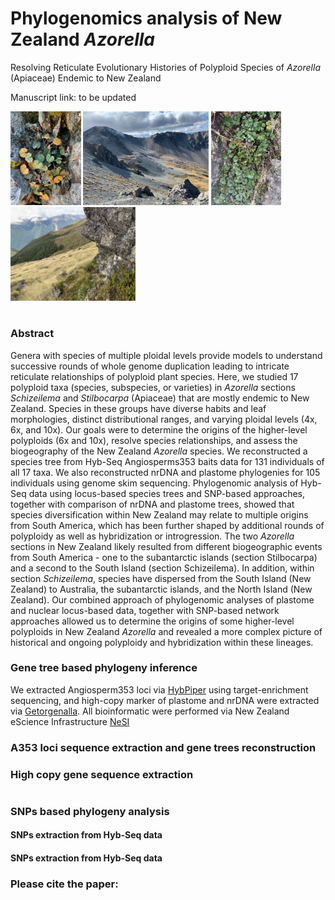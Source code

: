# Phylogenomics analysis of New Zealand *Azorella* 
Resolving Reticulate Evolutionary Histories of Polyploid Species of *Azorella* (Apiaceae) Endemic to New Zealand 

Manuscript link: to be updated

<p float="left">
  <img src="https://github.com/WeixuanPlant/NZAzorella/blob/main/Supplymentary/filedAcyno.jpg" height="150" />
  <img src="https://github.com/WeixuanPlant/NZAzorella/blob/main/Supplymentary/filedAcyno2.jpg" height="150" /> 
  <img src="https://github.com/WeixuanPlant/NZAzorella/blob/main/Supplymentary/filedAroughii.jpg" height="150" /> 
  <img src="https://github.com/WeixuanPlant/NZAzorella/blob/main/Supplymentary/filedAroughii2.jpg" height="150" /> 
</p>

#
### Abstract 
Genera with species of multiple ploidal levels provide models to understand successive rounds of whole genome duplication leading to intricate reticulate relationships of polyploid plant species. Here, we studied 17 polyploid taxa (species, subspecies, or varieties) in *Azorella* sections *Schizeilema* and *Stilbocarpa* (Apiaceae) that are mostly endemic to New Zealand. Species in these groups have diverse habits and leaf morphologies, distinct distributional ranges, and varying ploidal levels (4x, 6x, and 10x). Our goals were to determine the origins of the higher-level polyploids (6x and 10x), resolve species relationships, and assess the biogeography of the New Zealand *Azorella* species. We reconstructed a species tree from Hyb-Seq Angiosperms353 baits data for 131 individuals of all 17 taxa. We also reconstructed nrDNA and plastome phylogenies for 105 individuals using genome skim sequencing. Phylogenomic analysis of Hyb-Seq data using locus-based species trees and SNP-based approaches, together with comparison of nrDNA and plastome trees, showed that species diversification within New Zealand may relate to multiple origins from South America, which has been further shaped by additional rounds of polyploidy as well as hybridization or introgression. The two *Azorella* sections in New Zealand likely resulted from different biogeographic events from South America - one to the subantarctic islands (section Stilbocarpa) and a second to the South Island (section Schizeilema). In addition, within section *Schizeilema*, species have dispersed from the South Island (New Zealand) to Australia, the subantarctic islands, and the North Island (New Zealand). Our combined approach of phylogenomic analyses of plastome and nuclear locus-based data, together with SNP-based network approaches allowed us to determine the origins of some higher-level polyploids in New Zealand *Azorella* and revealed a more complex picture of historical and ongoing polyploidy and hybridization within these lineages. 


### Gene tree based  phylogeny inference 

We extracted Angiosperm353 loci via [HybPiper](https://github.com/mossmatters/HybPiper) using target-enrichment sequencing, and high-copy marker of plastome and nrDNA were extracted via [Getorgenalla](https://github.com/Kinggerm/GetOrganelle). All bioinformatic were performed via New Zealand eScience Infrastructure [NeSI](https://www.nesi.org.nz/)
 
### A353 loci sequence extraction and gene trees reconstruction

### High copy gene sequence extraction

#

### SNPs based phylogeny analysis 

#### SNPs extraction from Hyb-Seq data

#### SNPs extraction from Hyb-Seq data



### Please cite the paper: 

